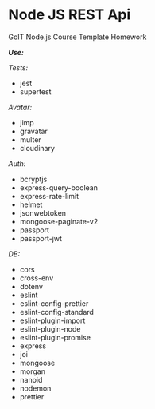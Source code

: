 # Node JS REST Api

GoIT Node.js Course Template Homework

**_Use:_**

_Tests:_

- jest
- supertest

_Avatar:_

- jimp
- gravatar
- multer
- cloudinary

_Auth:_

- bcryptjs
- express-query-boolean
- express-rate-limit
- helmet
- jsonwebtoken
- mongoose-paginate-v2
- passport
- passport-jwt

_DB:_

- cors
- cross-env
- dotenv
- eslint
- eslint-config-prettier
- eslint-config-standard
- eslint-plugin-import
- eslint-plugin-node
- eslint-plugin-promise
- express
- joi
- mongoose
- morgan
- nanoid
- nodemon
- prettier
